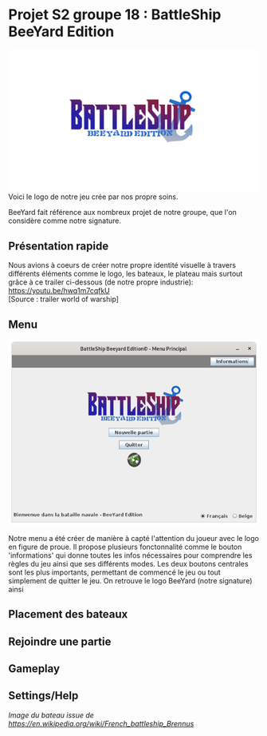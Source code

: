 # Projet S2 groupe 18 : BattleShip BeeYard Edition
![Logo du jeu](img/BattleShip.png)Voici le logo de notre jeu crée par nos propre soins.

BeeYard fait référence aux nombreux projet de notre groupe, que l'on considère comme notre signature.
## Présentation rapide 
Nous avions à coeurs de créer notre propre identité visuelle à travers différents éléments comme le logo, les bateaux, le plateau mais surtout grâce à ce trailer ci-dessous (de notre propre industrie): https://youtu.be/hwq1m7cqfkU  
[Source : trailer world of warship]
## Menu
![](img/Menu.png)

Notre menu a été créer de manière à capté l'attention du joueur avec le logo en figure de proue. Il propose plusieurs fonctonnalité comme le bouton 'informations' qui donne toutes les infos nécessaires pour comprendre les règles du jeu ainsi que ses différents modes.
Les deux boutons centrales sont les plus importants, permettant de commencé le jeu ou tout simplement de quitter le jeu.
On retrouve le logo BeeYard (notre signature) ainsi  
## Placement des bateaux

## Rejoindre une partie
 
## Gameplay

## Settings/Help







_Image du bateau issue de https://en.wikipedia.org/wiki/French_battleship_Brennus_
